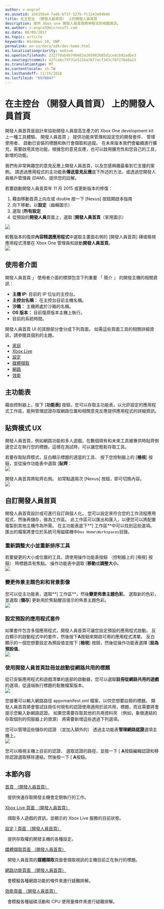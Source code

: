 ```yaml
---
author: v-angraf
ms.assetid: a56156e4-7adb-bf37-527b-fc3243e04b46
title: 在主控台 （開發人員首頁） 上的開發人員首頁
description: 提供 Xbox one 開發人員首頁應用程式的相關資訊。
ms.author: v-angraf@microsoft.com
ms.date: 08/09/2017
ms.topic: article
keywords: Windows 10, UWP
permalink: en-us/docs/xdk/dev-home.html
ms.localizationpriority: medium
ms.openlocfilehash: 232770ab4b746663a105982605d1cedcb92adbe3
ms.sourcegitcommit: e2fca6c79f31e521ba76f7ecf343cf8f278e6a15
ms.translationtype: MT
ms.contentlocale: zh-TW
ms.lasthandoff: 11/15/2018
ms.locfileid: "6976047"
---
```

# <a name="developer-home-on-the-console-dev-home"></a>在主控台 （開發人員首頁） 上的開發人員首頁
   
  
開發人員首頁是設計來協助開發人員提高生產力的 Xbox One development kit 上一種工具體驗。 開發人員首頁 」 提供功能來管理和設定您的開發套件、 管理使用者、 啟動已安裝的標題和執行會擷取和追蹤。 在未來版本我們會繼續進行擴充，需要啟用其他功能，根據您的意見反應，也可以啟用擴充性和您自己的工具，新增的功能。   
   
  
我們有非常興趣您的意見反應上開發人員首頁，以及您感興趣最看到它支援的案例。 請透過應用程式的主功能表**傳送意見反應**底下所述的方法，或透過您開發人員帳戶管理員 (DAM)，提供您的註解。   
   
  
若要啟動開發人員首頁年 11 月 2015 或更新版本的修復：  
 
   1. 藉由移動首頁上向左或 double 按一下 [Nexus] 按鈕開啟本指南  
   1. 向下移動，以**設定**（齒輪圖示）   
   1. 選取 [**所有設定**  
   1. 從預設的**開發人員**頁面上，選取 [**開發人員首頁**（家用圖示）   

 ![](images/dev_home_icons.png)   
  
較舊版本的復原**內容精選應用程式**中選取主畫面右側的 [開發人員首頁] 磚或檢視應用程式清單在 Xbox One 管理員和啟動**開發人員首頁**。   
 ![](images/dev_home_1.png) 
<a id="ID4EBC"></a>

   

## <a name="user-interface"></a>使用者介面  
   
  
開發人員首頁 」 使用者介面的標頭包含下列重要 「 簡介 」 的開發主機的相關資訊：   
 
   *  **主機 IP:** 目前的 IP 位址的主控台。   
   *  **主控台名稱：** 在主控台目前主機名稱。  
   *  **沙箱：** 主機將處於沙箱的名稱。  
   *  **OS 版本：** 目前復原版本主機上執行。
   *  目前的系統時間。   

   
  
開發人員首頁 UI 的其餘部分會分成下列頁面。 如需這些頁面工具的相關詳細資訊，請參閱其個別的主題。   
 
   *  [家庭](devhome-home.md)  
   *  [Xbox Live](devhome-live.md)  
   *  [設定](devhome-settings.md)  
   *  [媒體擷取](devhome-capture.md)  
   *  [網路](devhome-networking.md)  
   *  [效能](devhome-performance.md)  

  
<a id="ID4EKE"></a>

   

## <a name="main-menu"></a>主功能表  
   
  
藉由控制器上，按下 [**功能表]** 按鈕，您可以存取主功能表，以允許設定的應用程式工作區，能夠管理認證存取網路位置和相關意見反應提供應用程式的詳細資訊。   
  
<a id="ID4EUE"></a>

   

## <a name="snap-mode-ux"></a>貼齊模式 UX  
   
  
開發人員首頁，例如網路功能和多人遊戲，在數個現有和未來工具被專供時貼齊側邊您正在執行您的標題，這樣在測試時，可以讓您輕鬆存取工具。   
   
  
若要存取貼齊模式，反白顯示標題的適當的工具、 按下您控制器上的 [**檢視**] 按鈕，並從操作功能表中選取 [**貼齊**：  
 ![](images/dev_home_4.png)   
  
開發人員首頁將貼齊右側。 如常點選兩次 \[Nexus\] 按鈕，即可切換內容。  
 ![](images/dev_home_5.png)  
<a id="ID4EKF"></a>

   

## <a name="customizing-dev-home"></a>自訂開發人員首頁  
   
  
開發人員首頁設計成可進行自訂與個人化。 您可以設定來符合您的工作流程應用程式，然後再儲存，做為工作區。 此工作區可以匯出和匯入，以便您可以將配置複製到其他主機作為所需。 在主功能表底下**\] 工作區**中可以找到這些選項。 匯出的檔案將會位於系統可用磁碟機中`Dev Home\Workspaces`目錄。   
 
<a id="ID4EVF"></a>

   

### <a name="resizing-and-reordering-tools"></a>重新調整大小並重新排序工具  
   
  
若要變更的大小或位置的工具，請使用操作功能表按鈕 （控制器上的 [檢視] 按鈕） 時標題具有焦點。 操作功能表中選取 [**移動**或**調整大小**。   
 ![](images/dev_home_6.png)  
<a id="ID4EEG"></a>

   

### <a name="changing-theme-color-and-background-image"></a>變更佈景主題色彩和背景影像  
   
  
您可以從主功能表，選取**\] 工作區**，然後**變更佈景主題色彩**。 選取新的色彩，並選取 [**儲存**] 更新用於焦點醒目提示的佈景主題色彩。   
 ![](images/dev_home_7.png)  
<a id="ID4EVG"></a>

   

### <a name="setting-the-default-application-for-a-package"></a>設定預設的應用程式套件  
   
  
如果套件包含多個應用程式，開發人員首頁可讓您設定預設的應用程式啟動。 反白顯示的啟動程式中的套件，然後按下**A**按鈕來開啟可用的應用程式清單。 反白顯示的一個您想要設定為預設值並按下 [**檢視**] 按鈕，然後從操作功能表選擇 [**設為預設值**。   
 ![](images/dev_home_setdefault.png)  
<a id="ID4EGH"></a>

   

### <a name="using-dev-home-to-register-and-launch-titles-from-a-network-share"></a>使用開發人員首頁註冊並啟動從網路共用的標題  
   
  
從已安裝應用程式和遊戲清單的底部的啟動器，您可以選取**註冊從網路共用的遊戲**的選項，從遠端執行標題的鬆散檔案版本。   
 ![](images/dev_home_8.png)   
  
您接著可以輸入網路路徑 appxmanifest.xml 檔案，以供您想要註冊的標題。 開發人員首頁將會嘗試註冊任何現有的認證使用適用於該共用，標題，而且需要將會提示您輸入新網路認證。 如果您需要存取其他的共用資料夾 （例如，象徵連結的存取個別的伺服器上的資源） 將需要新增這些透過下列選項。   
   
  
您可以管理這些儲存的認證 （並加入額外的） 透過主功能表**管理網路認證**選項主機上。   
 ![](images/dev_home_9.png)   
  
您可以檢視主機上目前的認證、 選取認證的路徑，並按一下 [ **A**按鈕編輯認證和移除認證選取移除連結，然後按一下 [ **A**按鈕。   
   
<a id="ID4EGAAC"></a>

   

## <a name="in-this-section"></a>本節內容  
  
[首頁 （開發人員首頁）](devhome-home.md)  


&nbsp;&nbsp;提供快速存取開發主機會定期執行的工作。 
  
  
[Xbox Live 頁面 （開發人員首頁）](devhome-live.md)  


&nbsp;&nbsp;擷取多人遊戲的資訊，並顯示的 Xbox Live 服務的目前狀態。 
  
  
[設定 \] 頁面 （開發人員首頁）](devhome-settings.md)  


&nbsp;&nbsp;提供存取權的開發主機的各種設定。 
  
  
[媒體擷取頁面 （開發人員首頁）](devhome-capture.md)  


&nbsp;&nbsp;開發人員首頁的**媒體擷取**頁面會擷取視訊的主機目前正在執行的標題。 
  
  
[網路功能頁面 （開發人員首頁）](devhome-networking.md)  


&nbsp;&nbsp;會模擬各種網路功能的條件來進行疑難排解。 
  
  
[效能頁面 （開發人員首頁）](devhome-performance.md)  


&nbsp;&nbsp;會模擬各種磁碟活動和 CPU 使用量條件來進行疑難排解。 
 